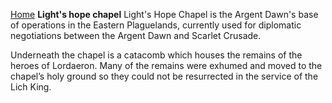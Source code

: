 [Home](../index.md)
**Light's hope chapel**
Light's Hope Chapel is the Argent Dawn's base of operations in the Eastern Plaguelands, currently used for diplomatic negotiations between the Argent Dawn and Scarlet Crusade.

Underneath the chapel is a catacomb which houses the remains of the heroes of Lordaeron. Many of the remains were exhumed and moved to the chapel’s holy ground so they could not be resurrected in the service of the Lich King.
